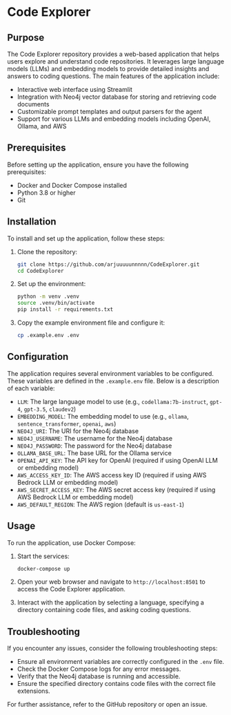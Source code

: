 # Code Explorer

## Purpose

The Code Explorer repository provides a web-based application that helps users explore and understand code repositories. It leverages large language models (LLMs) and embedding models to provide detailed insights and answers to coding questions. The main features of the application include:

- Interactive web interface using Streamlit
- Integration with Neo4j vector database for storing and retrieving code documents
- Customizable prompt templates and output parsers for the agent
- Support for various LLMs and embedding models including OpenAI, Ollama, and AWS

## Prerequisites

Before setting up the application, ensure you have the following prerequisites:

- Docker and Docker Compose installed
- Python 3.8 or higher
- Git

## Installation

To install and set up the application, follow these steps:

1. Clone the repository:
   ```bash
   git clone https://github.com/arjuuuuunnnnn/CodeExplorer.git
   cd CodeExplorer
   ```

2. Set up the environment:
   ```bash
   python -m venv .venv
   source .venv/bin/activate
   pip install -r requirements.txt
   ```

3. Copy the example environment file and configure it:
   ```bash
   cp .example.env .env
   ```

## Configuration

The application requires several environment variables to be configured. These variables are defined in the `.example.env` file. Below is a description of each variable:

- `LLM`: The large language model to use (e.g., `codellama:7b-instruct`, `gpt-4`, `gpt-3.5`, `claudev2`)
- `EMBEDDING_MODEL`: The embedding model to use (e.g., `ollama`, `sentence_transformer`, `openai`, `aws`)
- `NEO4J_URI`: The URI for the Neo4j database
- `NEO4J_USERNAME`: The username for the Neo4j database
- `NEO4J_PASSWORD`: The password for the Neo4j database
- `OLLAMA_BASE_URL`: The base URL for the Ollama service
- `OPENAI_API_KEY`: The API key for OpenAI (required if using OpenAI LLM or embedding model)
- `AWS_ACCESS_KEY_ID`: The AWS access key ID (required if using AWS Bedrock LLM or embedding model)
- `AWS_SECRET_ACCESS_KEY`: The AWS secret access key (required if using AWS Bedrock LLM or embedding model)
- `AWS_DEFAULT_REGION`: The AWS region (default is `us-east-1`)

## Usage

To run the application, use Docker Compose:

1. Start the services:
   ```bash
   docker-compose up
   ```

2. Open your web browser and navigate to `http://localhost:8501` to access the Code Explorer application.

3. Interact with the application by selecting a language, specifying a directory containing code files, and asking coding questions.

## Troubleshooting

If you encounter any issues, consider the following troubleshooting steps:

- Ensure all environment variables are correctly configured in the `.env` file.
- Check the Docker Compose logs for any error messages.
- Verify that the Neo4j database is running and accessible.
- Ensure the specified directory contains code files with the correct file extensions.

For further assistance, refer to the GitHub repository or open an issue.

